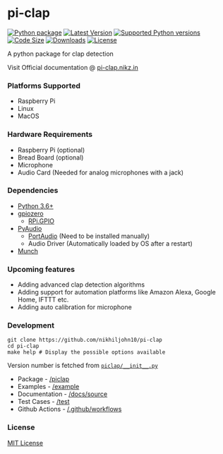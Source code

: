 pi-clap
=======

[![Python package](https://github.com/nikhiljohn10/pi-clap/workflows/Python%20package/badge.svg?branch=master)](https://pypi.python.org/pypi/pi-clap/)
[![Latest Version](https://img.shields.io/pypi/v/pi-clap)](https://pypi.python.org/pypi/pi-clap/)
[![Supported Python versions](https://img.shields.io/pypi/pyversions/pi-clap)](https://pypi.python.org/pypi/pi-clap/)
[![Code Size](https://img.shields.io/github/languages/code-size/nikhiljohn10/pi-clap)](https://pypi.python.org/pypi/pi-clap/)
[![Downloads](https://img.shields.io/pypi/dm/pi-clap)](https://pypi.python.org/pypi/pi-clap/)
[![License](https://img.shields.io/pypi/l/pi-clap)](https://github.com/nikhiljohn10/pi-clap/blob/master/LICENSE)

A python package for clap detection

Visit Official documentation @ [pi-clap.nikz.in](https://pi-clap.nikz.in/getting-started.html)

### Platforms Supported

* Raspberry Pi
* Linux
* MacOS

### Hardware Requirements

* Raspberry Pi (optional)
* Bread Board (optional)
* Microphone
* Audio Card (Needed for analog microphones with a jack)

### Dependencies

* [Python 3.6+](https://docs.python.org/3/)
* [gpiozero](https://gpiozero.readthedocs.io)
	* [RPi.GPIO](https://pypi.org/project/RPi.GPIO)
* [PyAudio](https://pypi.org/project/PyAudio)
	* [PortAudio](http://www.portaudio.com/) (Need to be installed manually)
	* Audio Driver (Automatically loaded by OS after a restart)
* [Munch](https://pypi.org/project/munch/)

### Upcoming features

* Adding advanced clap detection algorithms
* Adding support for automation platforms like Amazon Alexa, Google Home, IFTTT etc.
* Adding auto calibration for microphone

### Development

```
git clone https://github.com/nikhiljohn10/pi-clap
cd pi-clap
make help # Display the possible options available
```

Version number is fetched from [`piclap/__init__.py`](https://github.com/nikhiljohn10/pi-clap/blob/master/piclap/__init__.py)

- Package - [/piclap](https://github.com/nikhiljohn10/pi-clap/tree/master/piclap)
- Examples - [/example](https://github.com/nikhiljohn10/pi-clap/tree/master/example)
- Documentation - [/docs/source](https://github.com/nikhiljohn10/pi-clap/tree/master/docs/source)
- Test Cases - [/test](https://github.com/nikhiljohn10/pi-clap/tree/master/tests)
- Github Actions - [/.github/workflows](https://github.com/nikhiljohn10/pi-clap/tree/master/.github/workflows)

### License

[MIT License](https://github.com/nikhiljohn10/pi-clap/blob/master/LICENSE)
